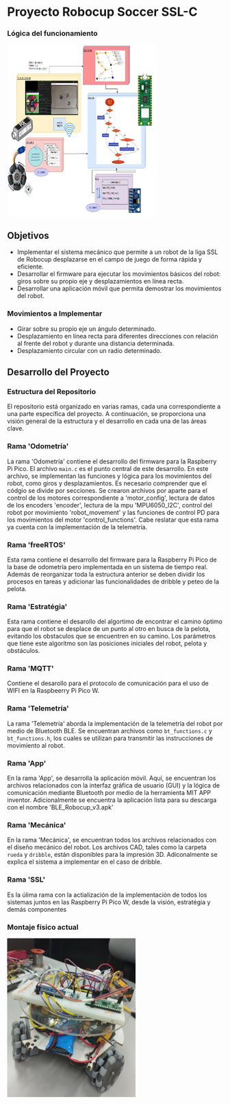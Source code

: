 # Proyecto Robocup Soccer SSL-C

### Lógica del funcionamiento 

<img src= "diag.png" width="350" height="400">

## Objetivos

- Implementar el sistema mecánico que permite a un robot de la liga SSL de Robocup desplazarse en el campo de juego de forma rápida y eficiente.
- Desarrollar el firmware para ejecutar los movimientos básicos del robot: giros sobre su propio eje y desplazamientos en línea recta.
- Desarrollar una aplicación móvil que permita demostrar los movimientos del robot.

### Movimientos a Implementar
- Girar sobre su propio eje un ángulo determinado.
- Desplazamiento en línea recta para diferentes direcciones con relación al frente del robot y durante una distancia determinada.
- Desplazamiento circular con un radio determinado.

## Desarrollo del Proyecto

### Estructura del Repositorio

El repositorio está organizado en varias ramas, cada una correspondiente a una parte específica del proyecto. A continuación, se proporciona una visión general de la estructura y el desarrollo en cada una de las áreas clave.

### Rama 'Odometría'

La rama 'Odometría' contiene el desarrollo del firmware para la Raspberry Pi Pico. El archivo `main.c` es el punto central de este desarrollo. En este archivo, se implementan las funciones y lógica para los movimientos del robot, como giros y desplazamientos. Es necesario comprender que el códgio se divide por secciones. Se crearon archivos por aparte para el control de los motores correspondiente a 'motor_config', lectura de datos de los encoders 'encoder', lectura de la mpu 'MPU6050_I2C', control del robot por movimiento 'robot_movement' y las funciones de control PD para los movimientos del motor 'control_functions'. Cabe reslatar que esta rama ya cuenta con la implementación de la telemetría.

### Rama 'freeRTOS'

Esta rama contiene el desarrollo del firmware para la Raspberry Pi Pico de la base de odometría pero implementada en un sistema de tiempo real. Además de reorganizar toda la estructura anterior se deben dividir los procesos en tareas y adicionar las funcionalidades de dribble y peteo de la pelota.

### Rama 'Estratégia'

Esta rama contiene el desarollo del algortimo de encontrar el camino óptimo para que el robot se desplace de un punto al otro en busca de la pelota, evitando los obstaculos que se encuentren en su camino. Los parámetros que tiene este algoritmo son las posiciones iniciales del robot, pelota y obstáculos. 

### Rama 'MQTT'

Contiene el desarollo para el protocolo de comunicación para el uso de WIFI en la Raspbeerry Pi Pico W.

### Rama 'Telemetría'

La rama 'Telemetría' aborda la implementación de la telemetría del robot por medio de Bluetooth BLE. Se encuentran archivos como `bt_functions.c` y `bt_functions.h`, los cuales se utilizan para transmitir las instrucciones de movimiento al robot.

### Rama 'App'

En la rama 'App', se desarrolla la aplicación móvil. Aquí, se encuentran los archivos relacionados con la interfaz gráfica de usuario (GUI) y la lógica de comunicación mediante Bluetooth por medio de la herramienta MIT APP inventor. Adicionalmente se encuentra la aplicación lista para su descarga con el nombre 'BLE_Robocup_v3.apk'

### Rama 'Mecánica'

En la rama 'Mecánica', se encuentran todos los archivos relacionados con el diseño mecánico del robot. Los archivos CAD, tales como la carpeta `rueda` y `dribble`, están disponibles para la impresión 3D. Adiconalmente se explica el sistema a implementar en el caso de dribble.

### Rama 'SSL'

Es la úlima rama con la actialización de la implementación de todos los sistemas juntos en las Raspberry Pi Pico W, desde la visión, estratégia y demás componentes

### Montaje físico actual
<img src= "Montaje.png" width="300" height="370">
